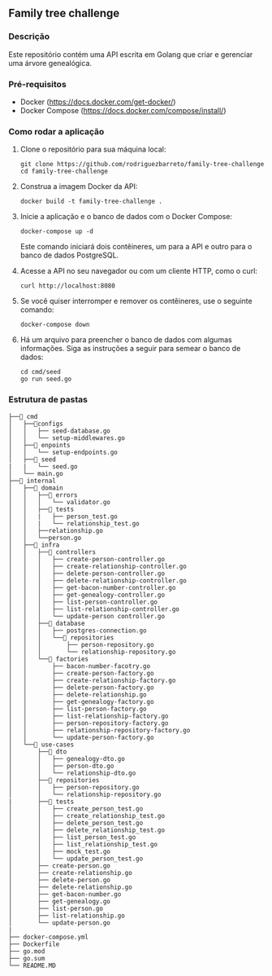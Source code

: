 ## Family tree challenge

### Descrição

Este repositório contém uma API escrita em Golang que criar e gerenciar uma árvore genealógica.

### Pré-requisitos

- Docker (https://docs.docker.com/get-docker/)
- Docker Compose (https://docs.docker.com/compose/install/)

### Como rodar a aplicação

1. Clone o repositório para sua máquina local:
   ```shell
   git clone https://github.com/rodriguezbarreto/family-tree-challenge
   cd family-tree-challenge
   ```
   
2. Construa a imagem Docker da API:

    ```shell
    docker build -t family-tree-challenge .
    ```

3. Inicie a aplicação e o banco de dados com o Docker Compose:

    ```shell
   docker-compose up -d
    ```
    Este comando iniciará dois contêineres, um para a API e outro para o banco de dados PostgreSQL.

4. Acesse a API no seu navegador ou com um cliente HTTP, como o curl:

    ```shell
    curl http://localhost:8080
    ```

5. Se você quiser interromper e remover os contêineres, use o seguinte comando:

    ```shell
   docker-compose down
    ```

6. Há um arquivo para preencher o banco de dados com algumas informações. Siga as instruções a seguir para semear o banco de dados:

    ```shell
   cd cmd/seed
   go run seed.go
    ```

### Estrutura de pastas

    ├──📁 cmd
    │   ├──📁configs
    │   │   ├── seed-database.go
    │   │   └── setup-middlewares.go
    │   ├──📁 enpoints
    │   │   └── setup-endpoints.go
    │   ├──📁 seed
    |   |   └── seed.go
    │   └── main.go
    ├──📁 internal
    │   ├──📁 domain
    │   │   ├──📁 errors
    │   │   │   └── validator.go
    │   │   ├──📁 tests
    │   │   |   ├── person_test.go
    │   │   |   └── relationship_test.go
    │   │   ├──relationship.go
    │   │   └──person.go
    │   ├──📁 infra
    │   │   ├──📁 controllers
    │   │   │   ├── create-person-controller.go
    │   │   │   ├── create-relationship-controller.go
    │   │   │   ├── delete-person-controller.go
    │   │   │   ├── delete-relationship-controller.go
    │   │   │   ├── get-bacon-number-controller.go
    │   │   │   ├── get-genealogy-controller.go
    │   │   │   ├── list-person-controller.go
    │   │   │   ├── list-relationship-controller.go
    │   │   │   └── update-person controller.go
    │   │   ├──📁 database
    │   │   │   ├── postgres-connection.go
    │   │   │   └──📁 repositories
    │   │   │       ├── person-repository.go
    │   │   │       └── relationship-repository.go
    │   │   └──📁 factories
    │   │       ├── bacon-number-facotry.go
    │   │       ├── create-person-factory.go
    │   │       ├── create-relationship-factory.go
    │   │       ├── delete-person-factory.go
    │   │       ├── delete-relationship.go
    │   │       ├── get-genealogy-factory.go
    │   │       ├── list-person-factory.go
    │   │       ├── list-relationship-factory.go
    │   │       ├── person-repository-factory.go
    │   │       ├── relationship-repository-factory.go
    │   │       └── update-person-factory.go
    │   └──📁 use-cases
    │       ├──📁 dto
    │       │   ├── genealogy-dto.go
    │       │   ├── person-dto.go
    │       │   └── relationship-dto.go
    │       ├──📁 repositories
    │       │   ├── person-repository.go
    │       │   └── relationship-repository.go
    |       ├──📁 tests
    │       │   ├── create_person_test.go
    │       │   ├── create_relationship_test.go
    │       │   ├── delete_person_test.go
    │       │   ├── delete_relationship_test.go
    │       │   ├── list_person_test.go
    │       │   ├── list_relationship_test.go
    │       │   ├── mock_test.go
    │       │   └── update_person_test.go
    │       ├── create-person.go
    │       ├── create-relationship.go
    │       ├── delete-person.go
    │       ├── delete-relationship.go
    │       ├── get-bacon-number.go
    │       ├── get-genealogy.go
    │       ├── list-person.go
    │       ├── list-relationship.go
    │       └── update-person.go
    |
    ├── docker-compose.yml
    ├── Dockerfile
    ├── go.mod
    ├── go.sum
    └── README.MD

